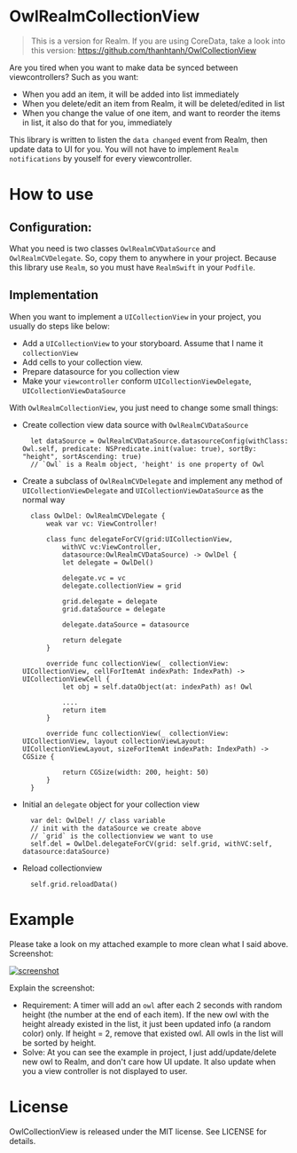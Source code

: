 # OwlRealmCollectionView

> This is a version for Realm. If you are using CoreData, take a look into this version: https://github.com/thanhtanh/OwlCollectionView

Are you tired when you want to make data be synced between viewcontrollers? Such as you want:

- When you add an item, it will be added into list immediately
- When you delete/edit an item from Realm, it will be deleted/edited in list
- When you change the value of one item, and want to reorder the items in list, it also do that for you, immediately

This library is written to listen the `data changed` event from Realm, then update data to UI for you. You will not have to implement `Realm notifications` by youself for every viewcontroller.

# How to use
## Configuration:
What you need is two classes `OwlRealmCVDataSource` and `OwlRealmCVDelegate`. So, copy them to anywhere in your project.
Because this library use `Realm`, so you must have `RealmSwift` in your `Podfile`.

## Implementation
When you want to implement a `UICollectionView` in your project, you usually do steps like below:

- Add a `UICollectionView` to your storyboard. Assume that I name it `collectionView`
- Add cells to your collection view.
- Prepare datasource for you collection view
- Make your `viewcontroller` conform `UICollectionViewDelegate`, `UICollectionViewDataSource`

With `OwlRealmCollectionView`, you just need to change some small things:

- Create collection view data source with `OwlRealmCVDataSource`

        let dataSource = OwlRealmCVDataSource.datasourceConfig(withClass: Owl.self, predicate: NSPredicate.init(value: true), sortBy: "height", sortAscending: true)
        // `Owl` is a Realm object, 'height' is one property of Owl 

- Create a subclass of `OwlRealmCVDelegate` and implement any method of `UICollectionViewDelegate` and `UICollectionViewDataSource` as the normal way

        class OwlDel: OwlRealmCVDelegate {
            weak var vc: ViewController!

            class func delegateForCV(grid:UICollectionView,
                withVC vc:ViewController,
                datasource:OwlRealmCVDataSource) -> OwlDel {
                let delegate = OwlDel()

                delegate.vc = vc
                delegate.collectionView = grid

                grid.delegate = delegate
                grid.dataSource = delegate

                delegate.dataSource = datasource

                return delegate
            }

            override func collectionView(_ collectionView: UICollectionView, cellForItemAt indexPath: IndexPath) -> UICollectionViewCell {
                let obj = self.dataObject(at: indexPath) as! Owl

                ....
                return item
            }

            override func collectionView(_ collectionView: UICollectionView, layout collectionViewLayout: UICollectionViewLayout, sizeForItemAt indexPath: IndexPath) -> CGSize {

                return CGSize(width: 200, height: 50)
            }
        }

- Initial an `delegate` object for your collection view

        var del: OwlDel! // class variable
        // init with the dataSource we create above
        // `grid` is the collectionview we want to use
        self.del = OwlDel.delegateForCV(grid: self.grid, withVC:self, datasource:dataSource)

- Reload collectionview

        self.grid.reloadData()

# Example
Please take a look on my attached example to more clean what I said above.
Screenshot:

[![screenshot][1]][1]


[1]: http://i.stack.imgur.com/jgUSg.gif


Explain the screenshot:

- Requirement: A timer will add an `owl` after each 2 seconds with random height (the number at the end of each item). If the new owl with the height already existed in the list, it just been updated info (a random color) only. If height = 2, remove that existed owl. All owls in the list will be sorted by height.
- Solve: At you can see the example in project, I just add/update/delete new owl to Realm, and don't care how UI update. It also update when you a view controller is not displayed to user.

# License

OwlCollectionView is released under the MIT license. See LICENSE for details.

